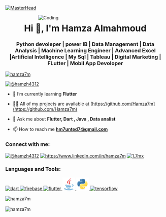 [![MasterHead](https://1.bp.blogspot.com/-7A4WynwLsMw/XbBpCXG8fHI/AAAAAAAAMt4/uOa1bpLskYgrwGbllhSu2SDj_Mig8SXJQCLcBGAsYHQ/s1600/2000_600px.gif)](https://rishavchanda.io)

<img align="right" alt="Coding" width="400" src="https://cdn.dribbble.com/users/1162077/screenshots/3848914/media/320984a9ca58b3c73274c9259ecf6de8.gif">
<h1 align="center">Hi 👋, I'm Hamza Almahmoud</h1>
<h3 align="center">Python devoleper | power IB | Data Management | Data Analysis | Machine Learning Engineer | Advanced Excel |Artificial Intelligence | My Sql | Tableau | Digital Marketing | FLutter | Mobil App Devoloper</h3>

<p align="left"> <a href="https://github.com/ryo-ma/github-profile-trophy"><img src="https://github-profile-trophy.vercel.app/?username=hamza7m" alt="hamza7m" /></a> </p>

<p align="left"> <a href="https://twitter.com/@hamzh4312" target="blank"><img src="https://img.shields.io/twitter/follow/@hamzh4312?logo=twitter&style=for-the-badge" alt="@hamzh4312" /></a> </p>

- 🌱 I’m currently learning **Flutter**

- 👨‍💻 All of my projects are available at [https://github.com/Hamza7m](https://github.com/Hamza7m)

- 💬 Ask me about **Flutter, Dart , Java , Data analist**

- 📫 How to reach me **hm7unted7@gmail.com**

<h3 align="left">Connect with me:</h3>
<p align="left">
<a href="https://twitter.com/@hamzh4312" target="blank"><img align="center" src="https://raw.githubusercontent.com/rahuldkjain/github-profile-readme-generator/master/src/images/icons/Social/twitter.svg" alt="@hamzh4312" height="30" width="40" /></a>
<a href="https://linkedin.com/in/https://www.linkedin.com/in/hamza7m" target="blank"><img align="center" src="https://raw.githubusercontent.com/rahuldkjain/github-profile-readme-generator/master/src/images/icons/Social/linked-in-alt.svg" alt="https://www.linkedin.com/in/hamza7m" height="30" width="40" /></a>
<a href="https://instagram.com/1.7mx" target="blank"><img align="center" src="https://raw.githubusercontent.com/rahuldkjain/github-profile-readme-generator/master/src/images/icons/Social/instagram.svg" alt="1.7mx" height="30" width="40" /></a>
</p>

<h3 align="left">Languages and Tools:</h3>
<p align="left"> <a href="https://dart.dev" target="_blank" rel="noreferrer"> <img src="https://www.vectorlogo.zone/logos/dartlang/dartlang-icon.svg" alt="dart" width="40" height="40"/> </a> <a href="https://firebase.google.com/" target="_blank" rel="noreferrer"> <img src="https://www.vectorlogo.zone/logos/firebase/firebase-icon.svg" alt="firebase" width="40" height="40"/> </a> <a href="https://flutter.dev" target="_blank" rel="noreferrer"> <img src="https://www.vectorlogo.zone/logos/flutterio/flutterio-icon.svg" alt="flutter" width="40" height="40"/> </a> <a href="https://www.java.com" target="_blank" rel="noreferrer"> <img src="https://raw.githubusercontent.com/devicons/devicon/master/icons/java/java-original.svg" alt="java" width="40" height="40"/> </a> <a href="https://www.python.org" target="_blank" rel="noreferrer"> <img src="https://raw.githubusercontent.com/devicons/devicon/master/icons/python/python-original.svg" alt="python" width="40" height="40"/> </a> <a href="https://www.tensorflow.org" target="_blank" rel="noreferrer"> <img src="https://www.vectorlogo.zone/logos/tensorflow/tensorflow-icon.svg" alt="tensorflow" width="40" height="40"/> </a> </p>

<p><img align="center" src="https://github-readme-stats.vercel.app/api/top-langs?username=hamza7m&show_icons=true&locale=en&layout=compact" alt="hamza7m" /></p>

<p><img align="center" src="https://github-readme-streak-stats.herokuapp.com/?user=hamza7m&" alt="hamza7m" /></p>
